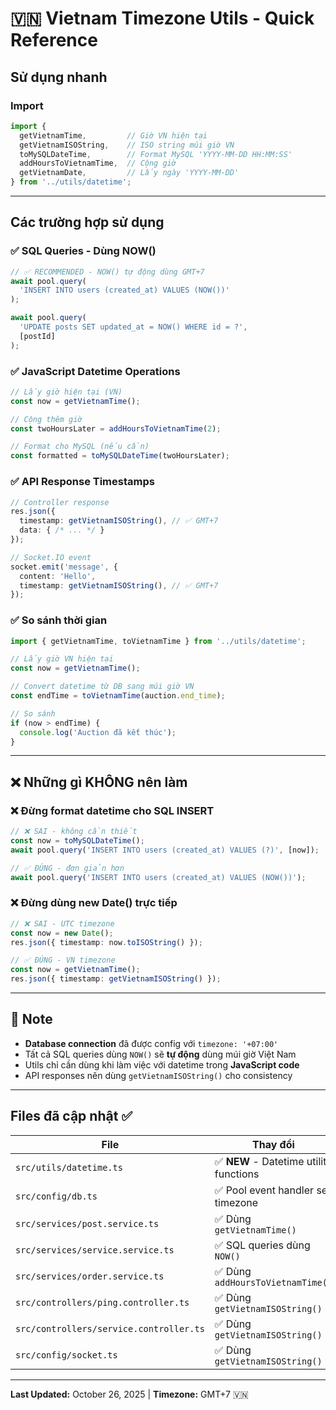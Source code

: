 # 🇻🇳 Vietnam Timezone Utils - Quick Reference

## Sử dụng nhanh

### Import
```typescript
import { 
  getVietnamTime,         // Giờ VN hiện tại
  getVietnamISOString,    // ISO string múi giờ VN
  toMySQLDateTime,        // Format MySQL 'YYYY-MM-DD HH:MM:SS'
  addHoursToVietnamTime,  // Cộng giờ
  getVietnamDate,         // Lấy ngày 'YYYY-MM-DD'
} from '../utils/datetime';
```

---

## Các trường hợp sử dụng

### ✅ SQL Queries - Dùng NOW()
```typescript
// ✅ RECOMMENDED - NOW() tự động dùng GMT+7
await pool.query(
  'INSERT INTO users (created_at) VALUES (NOW())'
);

await pool.query(
  'UPDATE posts SET updated_at = NOW() WHERE id = ?',
  [postId]
);
```

### ✅ JavaScript Datetime Operations
```typescript
// Lấy giờ hiện tại (VN)
const now = getVietnamTime();

// Cộng thêm giờ
const twoHoursLater = addHoursToVietnamTime(2);

// Format cho MySQL (nếu cần)
const formatted = toMySQLDateTime(twoHoursLater);
```

### ✅ API Response Timestamps
```typescript
// Controller response
res.json({
  timestamp: getVietnamISOString(), // ✅ GMT+7
  data: { /* ... */ }
});

// Socket.IO event
socket.emit('message', {
  content: 'Hello',
  timestamp: getVietnamISOString(), // ✅ GMT+7
});
```

### ✅ So sánh thời gian
```typescript
import { getVietnamTime, toVietnamTime } from '../utils/datetime';

// Lấy giờ VN hiện tại
const now = getVietnamTime();

// Convert datetime từ DB sang múi giờ VN
const endTime = toVietnamTime(auction.end_time);

// So sánh
if (now > endTime) {
  console.log('Auction đã kết thúc');
}
```

---

## ❌ Những gì KHÔNG nên làm

### ❌ Đừng format datetime cho SQL INSERT
```typescript
// ❌ SAI - không cần thiết
const now = toMySQLDateTime();
await pool.query('INSERT INTO users (created_at) VALUES (?)', [now]);

// ✅ ĐÚNG - đơn giản hơn
await pool.query('INSERT INTO users (created_at) VALUES (NOW())');
```

### ❌ Đừng dùng new Date() trực tiếp
```typescript
// ❌ SAI - UTC timezone
const now = new Date();
res.json({ timestamp: now.toISOString() });

// ✅ ĐÚNG - VN timezone
const now = getVietnamTime();
res.json({ timestamp: getVietnamISOString() });
```

---

## 📝 Note

- **Database connection** đã được config với `timezone: '+07:00'`
- Tất cả SQL queries dùng `NOW()` sẽ **tự động** dùng múi giờ Việt Nam
- Utils chỉ cần dùng khi làm việc với datetime trong **JavaScript code**
- API responses nên dùng `getVietnamISOString()` cho consistency

---

## Files đã cập nhật ✅

| File | Thay đổi |
|------|----------|
| `src/utils/datetime.ts` | ✅ **NEW** - Datetime utility functions |
| `src/config/db.ts` | ✅ Pool event handler set timezone |
| `src/services/post.service.ts` | ✅ Dùng `getVietnamTime()` |
| `src/services/service.service.ts` | ✅ SQL queries dùng `NOW()` |
| `src/services/order.service.ts` | ✅ Dùng `addHoursToVietnamTime()` |
| `src/controllers/ping.controller.ts` | ✅ Dùng `getVietnamISOString()` |
| `src/controllers/service.controller.ts` | ✅ Dùng `getVietnamISOString()` |
| `src/config/socket.ts` | ✅ Dùng `getVietnamISOString()` |

---

**Last Updated:** October 26, 2025 | **Timezone:** GMT+7 🇻🇳
